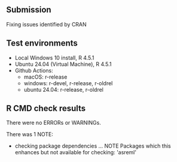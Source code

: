 ## Submission

Fixing issues identified by CRAN

## Test environments
* Local Windows 10 install, R 4.5.1
* Ubuntu 24.04 (Virtual Machine), R 4.5.1
* Github Actions:
    - macOS: r-release
    - windows: r-devel, r-release, r-oldrel
    - ubuntu 24.04: r-release, r-oldrel

## R CMD check results
There were no ERRORs or WARNINGs. 

There was 1 NOTE:

* checking package dependencies ... NOTE
  Packages which this enhances but not available for checking:
    'asreml'
